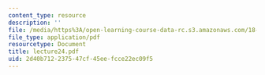 ```yaml
---
content_type: resource
description: ''
file: /media/https%3A/open-learning-course-data-rc.s3.amazonaws.com/18-704-seminar-in-algebra-and-number-theory-rational-points-on-elliptic-curves-fall-2004/2d40b712237547cf45eefcce22ec09f5_lecture24.pdf
file_type: application/pdf
resourcetype: Document
title: lecture24.pdf
uid: 2d40b712-2375-47cf-45ee-fcce22ec09f5
---
```

